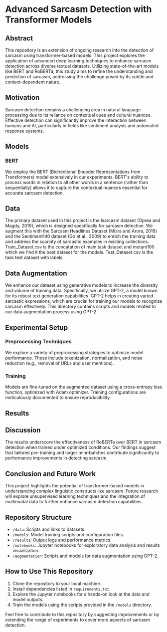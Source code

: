 # Advanced Sarcasm Detection with Transformer Models

## Abstract
This repository is an extension of ongoing research into the detection of sarcasm using transformer-based models. This project explores the application of advanced deep learning techniques to enhance sarcasm detection across diverse textual datasets. Utilizing state-of-the-art models like BERT and RoBERTa, this study aims to refine the understanding and prediction of sarcasm, addressing the challenge posed by its subtle and context-dependent nature.

## Motivation
Sarcasm detection remains a challenging area in natural language processing due to its reliance on contextual cues and cultural nuances. Effective detection can significantly improve the interaction between humans and AI, particularly in fields like sentiment analysis and automated response systems.

## Models
### BERT
We employ the BERT (Bidirectional Encoder Representations from Transformers) model extensively in our experiments. BERT's ability to process words in relation to all other words in a sentence (rather than sequentially) allows it to capture the contextual nuances essential for accurate sarcasm detection.

## Data
The primary dataset used in this project is the Isarcasm dataset (Oprea and Magdy, 2019), which is designed specifically for sarcasm detection. We augment this with the Sarcasm Headlines Dataset (Misra and Arora, 2019) and the Sentiment140 dataset (Go et al., 2009) to enrich the training data and address the scarcity of sarcastic examples in existing collections. Train_Dataset.csv is the concatation of main task dataset and mutant100 which we find it the best dataset for the models. Test_Dataset.csv is the task test dataset with labels.

## Data Augmentation
We enhance our dataset using generative models to increase the diversity and volume of training data. Specifically, we utilize GPT-2, a model known for its robust text generation capabilities. GPT-2 helps in creating varied sarcastic expressions, which are crucial for training our models to recognize sarcasm effectively. This directory contains scripts and models related to our data augmentation process using GPT-2.

## Experimental Setup

### Preprocessing Techniques
We explore a variety of preprocessing strategies to optimize model performance. These include tokenization, normalization, and noise reduction (e.g., removal of URLs and user mentions).

### Training
Models are fine-tuned on the augmented dataset using a cross-entropy loss function, optimized with Adam optimizer. Training configurations are meticulously documented to ensure reproducibility.

## Results


## Discussion
The results underscore the effectiveness of RoBERTa over BERT in sarcasm detection when trained under optimized conditions. Our findings suggest that tailored pre-training and larger mini-batches contribute significantly to performance improvements in detecting sarcasm.

## Conclusion and Future Work
This project highlights the potential of transformer-based models in understanding complex linguistic constructs like sarcasm. Future research will explore unsupervised learning techniques and the integration of multimodal data to further enhance sarcasm detection capabilities.

## Repository Structure

- `/data`: Scripts and links to datasets.
- `/models`: Model training scripts and configuration files.
- `/results`: Output logs and performance metrics.
- `/notebooks`: Jupyter notebooks for exploratory data analysis and results visualization.
- `/augmentation`: Scripts and models for data augmentation using GPT-2.

## How to Use This Repository

1. Clone the repository to your local machine.
2. Install dependencies listed in `requirements.txt`.
3. Explore the Jupyter notebooks for a hands-on look at the data and model outputs.
4. Train the models using the scripts provided in the `/models` directory.


Feel free to contribute to this repository by suggesting improvements or by extending the range of experiments to cover more aspects of sarcasm detection.
